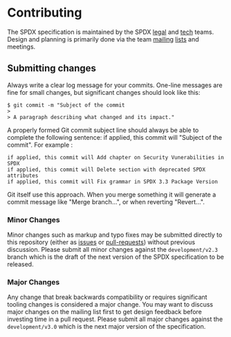 # Contributing

The SPDX specification is maintained by the SPDX [legal][spdx-legal] and [tech][spdx-tech] teams.
Design and planning is primarily done via the team [mailing][spdx-legal-list] [lists][spdx-tech-list] and meetings.

## Submitting changes

Always write a clear log message for your commits. One-line messages are fine for small changes, but significant changes should look like this:

    $ git commit -m "Subject of the commit
    > 
    > A paragraph describing what changed and its impact."

A properly formed Git commit subject line should always be able to complete the following sentence: if applied, this commit will "Subject of the commit". For example :

    if applied, this commit will Add chapter on Security Vunerabilities in SPDX
    if applied, this commit will Delete section with deprecated SPDX attributes 
    if applied, this commit will Fix grammar in SPDX 3.3 Package Version

Git itself use this approach. When you merge something it will generate a commit message like "Merge branch...", or when reverting "Revert...".

### Minor Changes
Minor changes such as markup and typo fixes may be submitted directly to this repository (either as [issues][] or [pull-requests][]) without previous discussion.
Please submit all minor changes against the `development/v2.3` branch which is the draft of the next version of the SPDX specification to be released.

### Major Changes
Any change that break backwards compatibility or requires significant tooling changes is considered a major change.
You may want to discuss major changes on the mailing list first to get design feedback before investing time in a pull request.
Please submit all major changes against the `development/v3.0` which is the next major version of the specification. 

[issues]: https://github.com/spdx/spdx-spec/issues/
[pull-requests]: https://github.com/spdx/spdx-spec/pulls/
[spdx-legal]: https://wiki.spdx.org/view/Legal_Team
[spdx-legal-list]: https://lists.spdx.org/mailman/listinfo/spdx-legal
[spdx-tech]: https://wiki.spdx.org/view/Technical_Team
[spdx-tech-list]: https://lists.spdx.org/mailman/listinfo/spdx-tech
